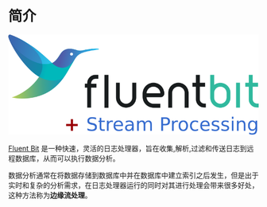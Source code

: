 # 简介

![](../.gitbook/assets/stream_processor.png)

[Fluent Bit](https://fluentbit.io) 是一种快速，灵活的日志处理器，旨在收集,解析,过滤和传送日志到远程数据库，从而可以执行数据分析。

数据分析通常在将数据存储到数据库中并在数据库中建立索引之后发生，但是出于实时和复杂的分析需求，在日志处理器运行的同时对其进行处理会带来很多好处，这种方法称为**边缘流处理**。

